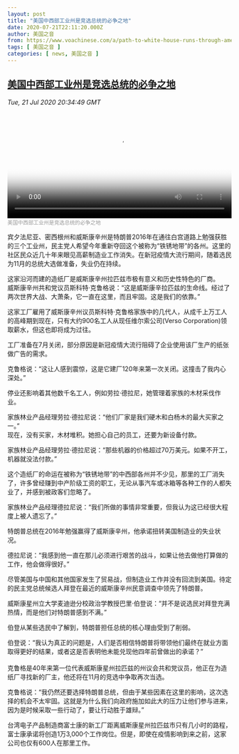 ```yaml
---
layout: post
title: "美国中西部工业州是竞选总统的必争之地"
date: 2020-07-21T22:11:20.000Z
author: 美国之音
from: https://www.voachinese.com/a/path-to-white-house-runs-through-americas-rust-belt-20200721/5511938.html
tags: [ 美国之音 ]
categories: [ news, 美国之音 ]
---
```

<!--1595369480000-->
[美国中西部工业州是竞选总统的必争之地](https://www.voachinese.com/a/path-to-white-house-runs-through-americas-rust-belt-20200721/5511938.html)
------

<div>
<div><i>Tue, 21 Jul 2020 20:34:49 GMT</i></div><video poster="https://images.weserv.nl?url=gdb.voanews.com/10dd9249-86aa-4b5e-9c6f-54072ed47299_tv_r1_s_w900.jpg" src="https://av.voanews.com/Videoroot/Pangeavideo/2020/07/1/10/10dd9249-86aa-4b5e-9c6f-54072ed47299_240p.mp4" style="width:100%" controls></video><div><small style="color: #999;">美国中西部工业州是竞选总统的必争之地</small></div><p>宾夕法尼亚、密西根州和威斯康辛州是特朗普2016年在通往白宫道路上勉强获胜的三个工业州，民主党人希望今年重新夺回这个被称为“铁锈地带”的各州。这里的社区民众近几十年来眼见高薪制造业工作消失。在新冠疫情大流行期间，随着选民为11月的总统大选做准备，失业仍在持续。</p><p>这家沿河而建的造纸厂是威斯康辛州拉匹兹市极有意义和历史性特色的厂商。<br />威斯康辛州共和党议员斯科特·克鲁格说：“这是威斯康辛拉匹兹的生命线。经过了两次世界大战、大萧条，它一直在这里，而且牢固。这是我们的依靠。”</p><p>这家工厂雇用了威斯康辛州议员斯科特·克鲁格家族中的几代人，从成千上万工人的高峰期到现在，只有大约900名工人从现任维尔索公司(Verso Corporation)领取薪水，但这也即将成为过往。</p><p>工厂准备在7月关闭，部分原因是新冠疫情大流行阻碍了企业使用该厂生产的纸张做广告的需求。</p><p>克鲁格说：“这让人感到震惊，这是它建厂120年来第一次关闭。这撞击了我内心深处。”</p><p>停业还影响着其他数千名工人，例如劳拉·德拉尼，她管理着家族的木材采伐作业。</p><p>家族林业产品经理劳拉·德拉尼说：“他们厂家是我们硬木和白杨木的最大买家之一。”<br />现在，没有买家，木材堆积。她担心自己的员工，还要为新设备付款。</p><p>家族林业产品经理劳拉·德拉尼说：“那些机器的价格超过70万美元。如果不开工，机器就没法付款。”</p><p>这个造纸厂的命运在被称为“铁锈地带”的中西部各州并不少见，那里的工厂消失了，许多曾经赚到中产阶级工资的职工，无论从事汽车或冰箱等各种工作的人都失业了，并感到被政客们忽略了。</p><p>家族林业产品经理德拉尼说：“我们所做的事情非常重要，但我认为这已经很大程度上被人遗忘了。”</p><p>特朗普总统在2016年勉强赢得了威斯康辛州，他承诺扭转美国制造业的失业状况。</p><p>德拉尼说：“我感到他一直在那儿必须进行艰苦的战斗，如果让他去做他打算做的工作，他会做得很好。”</p><p>尽管美国与中国和其他国家发生了贸易战，但制造业工作并没有回流到美国。待定的民主党总统候选人拜登在最近的威斯康辛州民意调查中领先了特朗普。</p><p>威斯康星州立大学麦迪逊分校政治学教授巴里·伯登说：“并不是说选民对拜登充满热情，而是他们对特朗普感到不满。”</p><p>伯登从某些选民中了解到，特朗普担任总统的核心理由受到了削弱。</p><p>伯登说：“我认为真正的问题是，人们是否相信特朗普将带领他们最终在就业方面取得更好的结果，或者这是否表明他未能兑现他四年前曾做出的承诺？”<br /><br />克鲁格是40年来第一位代表威斯康星州拉匹兹的州议会共和党议员，他正在为造纸厂寻找新的厂主，他还将在11月的竞选中争取再次当选。</p><p>克鲁格说：“我仍然还要选择特朗普总统，但由于某些因素在这里的影响，这次选择的机会不太牢固。这就是为什么我们向政府施加如此大的压力让他们参与进来，因为是时候采取一些行动了，要让行动胜于雄辩。”</p><p>台湾电子产品制造商富士康的新工厂距离威斯康星州拉匹兹市只有几小时的路程，富士康承诺将创造1万3,000个工作岗位。但是，即使在疫情影响到来之前，这家公司也仅有600人在那里工作。</p>
</div>
